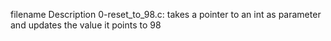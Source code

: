 filename	                     Description
0-reset_to_98.c:	             takes a pointer to an int as parameter and updates the value it points to 98
